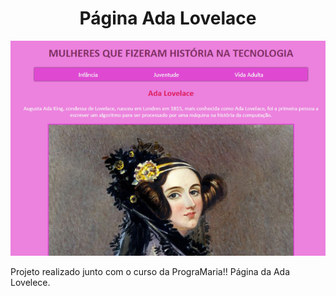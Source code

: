 <h1 align="center">Página Ada Lovelace </h1>
<p align="center">
<a href="https://nathmelop.github.io/PaginaAda/">
    <img src="https://github.com/nathmelop/PaginaAda/blob/main/pag-principal.png" alt="pagina principal"/></a>


Projeto realizado junto com o curso da PrograMaria!! Página da Ada Lovelece.
</p>

